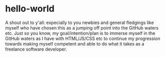 # hello-world

A shout out to y'all: 
expecially to you newbies and general fledgings like myself who have chosen this as a jumping off point into the GitHub waters etc. Just so you know, my goal/intention/plan is to immerse myself in the GitHub waters as I have with HTML/JS/CSS etc to continue my progression towards making myself competent and able to do what it takes as a freelance software developer.

